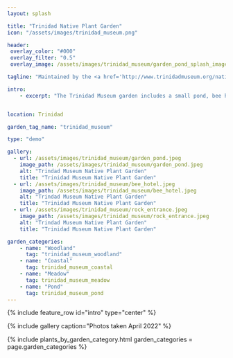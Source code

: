 ```yaml
---
layout: splash

title: "Trinidad Native Plant Garden"
icon: "/assets/images/trinidad_museum.png" 

header:
 overlay_color: "#000"
 overlay_filter: "0.5"
 overlay_image: /assets/images/trinidad_museum/garden_pond_splash_image.jpeg

tagline: "Maintained by the <a href='http://www.trinidadmuseum.org/native-plant-garden/trinidad-museum-native-plant-garden-plant-list/' target='_blank'>Trinidad Museum</a>" 

intro: 
    - excerpt: "The Trinidad Museum garden includes a small pond, bee hotel and meandering paths. The beauty and tranquility of this natural landscaping, coupled with the gentle chirps and buzzes of wildlife, makes a gentle but persuasive case for native landscaping."


location: Trinidad

garden_tag_name: "trinidad_museum"

type: "demo"

gallery:
  - url: /assets/images/trinidad_museum/garden_pond.jpeg
    image_path: /assets/images/trinidad_museum/garden_pond.jpeg
    alt: "Trindad Museum Native Plant Garden"
    title: "Trinidad Museum Native Plant Garden"
  - url: /assets/images/trinidad_museum/bee_hotel.jpeg
    image_path: /assets/images/trinidad_museum/bee_hotel.jpeg
    alt: "Trindad Museum Native Plant Garden"
    title: "Trinidad Museum Native Plant Garden"
  - url: /assets/images/trinidad_museum/rock_entrance.jpeg
    image_path: /assets/images/trinidad_museum/rock_entrance.jpeg
    alt: "Trindad Museum Native Plant Garden"
    title: "Trinidad Museum Native Plant Garden"

garden_categories:
    - name: "Woodland"
      tag: "trinidad_museum_woodland"  
    - name: "Coastal"
      tag: trinidad_museum_coastal
    - name: "Meadow"
      tag: trinidad_museum_meadow
    - name: "Pond"
      tag: trinidad_museum_pond
---
```

{% include feature_row id="intro" type="center" %}

{% include gallery caption="Photos taken April 2022" %}

{% include plants_by_garden_category.html 
           garden_categories = page.garden_categories 
           %}

